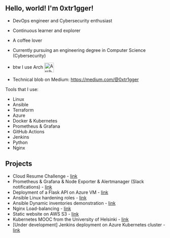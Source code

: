 ## Hello, world! I'm 0xtr1gger!

- DevOps engineer and Cybersecurity enthusiast
- Continuous learner and explorer
- A coffee lover
- Currently pursuing an engineering degree in Computer Science (Cybersecurity)
- btw I use Arch [<img src="https://raw.githubusercontent.com/Raymo111/Raymo111/master/socials/arch.svg" height="30em" align="center" alt="Arch Linux Logo" title="Arch Linux Logo"/>](https://archlinux.org/)

- Technical blob on Medium: https://medium.com/@0xtr1gger

Tools that I use:

- Linux
- Ansible
- Terraform
- Azure
- Docker & Kubernetes
- Prometheus & Grafana
- GitHub Actions
- Jenkins
- Python
- Nginx

## Projects

- Cloud Resume Challenge - [link](https://github.com/0xtr1gger/cloud_resume_challenge)
- Prometheus & Grafana & Node Exporter & Alertmanager (Slack notifications) - [link](https://github.com/0xtr1gger/prometheus_grafana_lab)
- Deployment of a Flask API on Azure VM - [link](https://github.com/0xtr1gger/Groxikm_signatures_Azure)
- Ansible Linux hardening roles - [link](https://github.com/0xtr1gger/ansible_linux_hardening)
- Ansible Dynamic inventories demonstration - [link](https://github.com/0xtr1gger/Ansible_dynamic_inventories)
- Nginx Load-balancing - [link](https://github.com/0xtr1gger/nginx_load_balancing)
- Static website on AWS S3 - [link](https://github.com/0xtr1gger/aws_S3_static_website)
- Kubernetes MOOC from the University of Helsinki - [link](https://github.com/0xtr1gger/mooc-devops-with-kubernetes)
- \[Under development\] Jenkins deployment on Azure Kubernetes cluster - [link](https://github.com/0xtr1gger/jenkins_on_kubernetes)

<!--
**0xtr1gger/0xtr1gger** is a ✨ _special_ ✨ repository because its `README.md` (this file) appears on your GitHub profile.


- 🔭 I’m currently working on ...
- 🌱 I’m currently learning ...
- 👯 I’m looking to collaborate on ...
- 🤔 I’m looking for help with ...
- 💬 Ask me about ...
- 📫 How to reach me: ...
- 😄 Pronouns: ...
- ⚡ Fun fact: ...
-->


